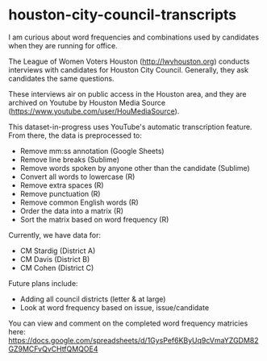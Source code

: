 # houston-city-council-transcripts
I am curious about word frequencies and combinations used by candidates when they are running for office.

The League of Women Voters Houston (http://lwvhouston.org) conducts interviews with candidates for Houston City Council. Generally, they ask candidates the same questions.

These interviews air on public access in the Houston area, and they are archived on Youtube by Houston Media Source (https://www.youtube.com/user/HouMediaSource).

This dataset-in-progress uses YouTube's automatic transcription feature. From there, the data is preprocessed to:

- Remove mm:ss annotation (Google Sheets)
- Remove line breaks (Sublime)
- Remove words spoken by anyone other than the candidate (Sublime)
- Convert all words to lowercase (R)
- Remove extra spaces (R)
- Remove punctuation (R)
- Remove common English words (R)
- Order the data into a matrix (R)
- Sort the matrix based on word frequency (R)

Currently, we have data for:

- CM Stardig (District A)
- CM Davis (District B)
- CM Cohen (District C)

Future plans include:

- Adding all council districts (letter & at large)
- Look at word frequency based on issue, issue/candidate

You can view and comment on the completed word frequency matricies here: https://docs.google.com/spreadsheets/d/1GysPef6KByUq9cVmaYZGDM82GZ9MCFvQvCHtfQMQOE4